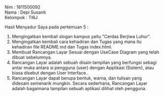 Nim : 1811500092 <br>
Nama : Depi Susanti<br>
Kelompok : TI6J<br>

Hasil Menyadur Saya pada pertemuan 5 :
1. Mengingatkan kembali slogan kampus yaitu "Cerdas Berjiwa Luhur".
2. Mengingatkan kembali cara kehadiran dan Tugas yang mana itu kehadiran file README.md dan Tugas index.html.
3. Membuat Rancangan Layar Sesuai dengan UseCase Diagram yang telah dibuat sebelumnya.
4. Rancangan Layar adalah sebuah disain tampilan yang berfungsi sebagi antar muka antara si pengguna (user) dengan Applikasi (Sistem), atau biasa disebut dengan User Interface..
5. Rancangan Layar dapat berupa bentuk, warna, dan tulisan yang didesain semenarik mungkin. Secara sederhana, Rancangan Layar adalah bagaimana tampilan sebuah aplikasi dilihat oleh pengguna.
